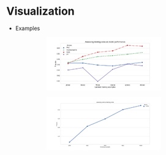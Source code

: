 # Visualization
* Examples
<p align="center">
  <img src="https://github.com/hasanhuz/Visualization/blob/master/examples/out.png?raw=true" alt="Photo" style="width: 300px;"/> 
</p>

<p align="center">
  <img src="https://github.com/hasanhuz/Visualization/blob/master/examples/vis.png?raw=true" alt="Photo" style="width: 300px;"/> 
</p>
